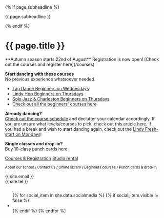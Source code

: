 <div itemprop="name">
  <div class="medium-10 xlarge-7 text-right">
  {% if page.subheadline %}<p class="subheadline">{{ page.subheadline }}</p>{% endif %}
  </div>
  <h1>{{ page.title }}</h1>
</div>

<div class="medium-10 xlarge-8" markdown="1">
**Autumn season starts 22nd of August**  
Registration is now open!  
[Check out the courses and register here](/courses)
<!--
Looking for swing dance courses?  
You https://kiertonet.fi/kaikki?page=1&alue=&haku=riveria&piilota_paattyneet=0&vain_varmat_kaupat=0&pos=1649can join all our classes even during the season!  
-->

**Start dancing with these courses**  
No previous experience whatsoever needed.

- [Tap Dance Beginners on Wednesdays](https://portal.blackpepperswing.com/courses/6nj38spfklv880t9qs692k6oed)
- [Lindy Hop Beginners on Thursdays](https://portal.blackpepperswing.com/courses/4cpvbqp6gn5elri6gppnqp6j46)
- [Solo Jazz & Charleston Beginners on Thursdays](https://portal.blackpepperswing.com/courses/3qvjeeqoqkcf5vc5sn0q7sont8)
- [Check out all the beginners' courses here](/courses-for-beginners)

**Already dancing?**  
<a href="{{ site.baseurl }}/courses" class="">Check out the course schedule</a> and declutter your calendar accordingly. If you are unsure what levels/courses to pick, check out <a href="https://blackpepperswing.freshdesk.com/en/support/solutions/articles/42000082224-which-courses-should-i-pick-" target="_blank">this article here</a>. If you had a break and wish to start dancing again, check out the [Lindy Fresh-start on Mondays](https://portal.blackpepperswing.com/courses/0klpivh8e57m96ru4uv5s8e7r8)!

**Single classes and drop-in?**  
<a href="/punch-cards">Buy 10-class punch cards here</a>

</div>

<div class="button-group t30">
  <a href="/courses" class="button">Courses & Registration</a>
  <a href="/studio-rental" class="button secondary">Studio rental</a>
</div>
<p class="t-15">
  <small>
    <a href="/about-us" class="secondary">About our school</a> / 
    <a href="/contact" class="secondary">Contact us</a> / 
    <a href="https://library.blackpepperswing.com/" target="_blank" class="secondary">Online library</a> / 
    <a href="/courses-for-beginners" class="secondary">Beginners courses</a> / 
    <a href="/punch-cards" class="secondary">Punch cards & drop-in</a>
  </small>
</p>

<p class="text-center t30">
  {{ site.email }}<br>
  {{ site.tel }}
</p>

<div class="text-center t15">
  <ul class="inline-list social-icons" style="display: inline-block;">
    {% for social_item in site.data.socialmedia %}
    {% if social_item.visible != false %}
    <li><a href="{{ social_item.url }}" target="_blank" class="{{ social_item.class }}" title="{{ social_item.title }}"></a></li>
    {% endif %}
    {% endfor %}
  </ul>
</div>
